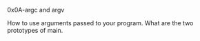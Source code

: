 0x0A-argc and argv

How to use arguments passed to your program.
What are the two prototypes of main.
